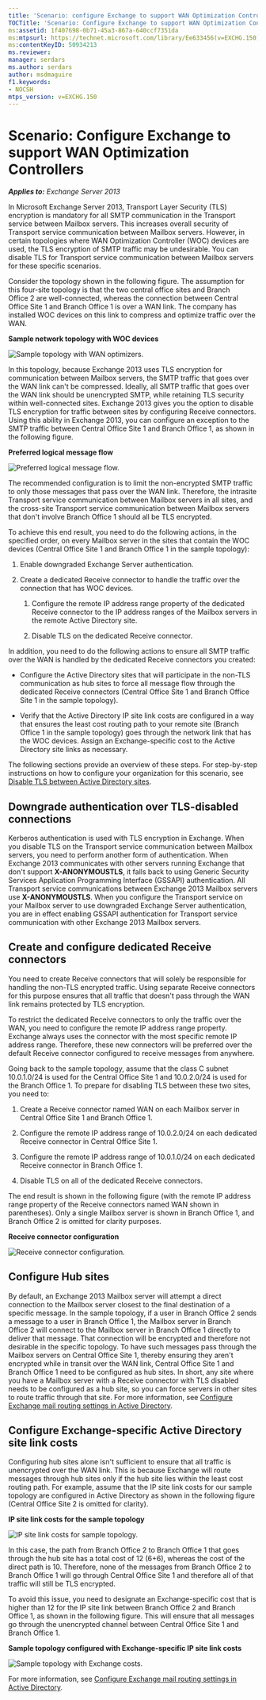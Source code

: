 ```yaml
---
title: 'Scenario: configure Exchange to support WAN Optimization Controllers'
TOCTitle: 'Scenario: Configure Exchange to support WAN Optimization Controllers'
ms:assetid: 1f407698-0b71-45a3-867a-640ccf7351da
ms:mtpsurl: https://technet.microsoft.com/library/Ee633456(v=EXCHG.150)
ms:contentKeyID: 50934213
ms.reviewer: 
manager: serdars
ms.author: serdars
author: msdmaguire
f1.keywords:
- NOCSH
mtps_version: v=EXCHG.150
---
```


# Scenario: Configure Exchange to support WAN Optimization Controllers

_**Applies to:** Exchange Server 2013_

In Microsoft Exchange Server 2013, Transport Layer Security (TLS) encryption is mandatory for all SMTP communication in the Transport service between Mailbox servers. This increases overall security of Transport service communication between Mailbox servers. However, in certain topologies where WAN Optimization Controller (WOC) devices are used, the TLS encryption of SMTP traffic may be undesirable. You can disable TLS for Transport service communication between Mailbox servers for these specific scenarios.

Consider the topology shown in the following figure. The assumption for this four-site topology is that the two central office sites and Branch Office 2 are well-connected, whereas the connection between Central Office Site 1 and Branch Office 1 is over a WAN link. The company has installed WOC devices on this link to compress and optimize traffic over the WAN.

**Sample network topology with WOC devices**

![Sample topology with WAN optimizers.](images/Ee633456.52876869-52f1-4c0f-85b2-7a850643e8a1(EXCHG.150).gif "Sample topology with WAN optimizers")

In this topology, because Exchange 2013 uses TLS encryption for communication between Mailbox servers, the SMTP traffic that goes over the WAN link can't be compressed. Ideally, all SMTP traffic that goes over the WAN link should be unencrypted SMTP, while retaining TLS security within well-connected sites. Exchange 2013 gives you the option to disable TLS encryption for traffic between sites by configuring Receive connectors. Using this ability in Exchange 2013, you can configure an exception to the SMTP traffic between Central Office Site 1 and Branch Office 1, as shown in the following figure.

**Preferred logical message flow**

![Preferred logical message flow.](images/Ee633456.e0fe62fa-1bad-4d43-9eaf-205a9b8d07e1(EXCHG.150).gif "Preferred logical message flow")

The recommended configuration is to limit the non-encrypted SMTP traffic to only those messages that pass over the WAN link. Therefore, the intrasite Transport service communication between Mailbox servers in all sites, and the cross-site Transport service communication between Mailbox servers that don't involve Branch Office 1 should all be TLS encrypted.

To achieve this end result, you need to do the following actions, in the specified order, on every Mailbox server in the sites that contain the WOC devices (Central Office Site 1 and Branch Office 1 in the sample topology):

1. Enable downgraded Exchange Server authentication.

2. Create a dedicated Receive connector to handle the traffic over the connection that has WOC devices.

    1. Configure the remote IP address range property of the dedicated Receive connector to the IP address ranges of the Mailbox servers in the remote Active Directory site.

    2. Disable TLS on the dedicated Receive connector.

In addition, you need to do the following actions to ensure all SMTP traffic over the WAN is handled by the dedicated Receive connectors you created:

- Configure the Active Directory sites that will participate in the non-TLS communication as hub sites to force all message flow through the dedicated Receive connectors (Central Office Site 1 and Branch Office Site 1 in the sample topology).

- Verify that the Active Directory IP site link costs are configured in a way that ensures the least cost routing path to your remote site (Branch Office 1 in the sample topology) goes through the network link that has the WOC devices. Assign an Exchange-specific cost to the Active Directory site links as necessary.

The following sections provide an overview of these steps. For step-by-step instructions on how to configure your organization for this scenario, see [Disable TLS between Active Directory sites](disable-tls-between-active-directory-sites-exchange-2013-help.md).

## Downgrade authentication over TLS-disabled connections

Kerberos authentication is used with TLS encryption in Exchange. When you disable TLS on the Transport service communication between Mailbox servers, you need to perform another form of authentication. When Exchange 2013 communicates with other servers running Exchange that don't support **X-ANONYMOUSTLS**, it falls back to using Generic Security Services Application Programming Interface (GSSAPI) authentication. All Transport service communications between Exchange 2013 Mailbox servers use **X-ANONYMOUSTLS**. When you configure the Transport service on your Mailbox server to use downgraded Exchange Server authentication, you are in effect enabling GSSAPI authentication for Transport service communication with other Exchange 2013 Mailbox servers.

## Create and configure dedicated Receive connectors

You need to create Receive connectors that will solely be responsible for handling the non-TLS encrypted traffic. Using separate Receive connectors for this purpose ensures that all traffic that doesn't pass through the WAN link remains protected by TLS encryption.

To restrict the dedicated Receive connectors to only the traffic over the WAN, you need to configure the remote IP address range property. Exchange always uses the connector with the most specific remote IP address range. Therefore, these new connectors will be preferred over the default Receive connector configured to receive messages from anywhere.

Going back to the sample topology, assume that the class C subnet 10.0.1.0/24 is used for the Central Office Site 1 and 10.0.2.0/24 is used for the Branch Office 1. To prepare for disabling TLS between these two sites, you need to:

1. Create a Receive connector named WAN on each Mailbox server in Central Office Site 1 and Branch Office 1.

2. Configure the remote IP address range of 10.0.2.0/24 on each dedicated Receive connector in Central Office Site 1.

3. Configure the remote IP address range of 10.0.1.0/24 on each dedicated Receive connector in Branch Office 1.

4. Disable TLS on all of the dedicated Receive connectors.

The end result is shown in the following figure (with the remote IP address range property of the Receive connectors named WAN shown in parentheses). Only a single Mailbox server is shown in Branch Office 1, and Branch Office 2 is omitted for clarity purposes.

**Receive connector configuration**

![Receive connector configuration.](images/Ee633456.1821b3db-1f7a-4ae7-afbc-5c99e117f976(EXCHG.150).gif "Receive connector configuration")

## Configure Hub sites

By default, an Exchange 2013 Mailbox server will attempt a direct connection to the Mailbox server closest to the final destination of a specific message. In the sample topology, if a user in Branch Office 2 sends a message to a user in Branch Office 1, the Mailbox server in Branch Office 2 will connect to the Mailbox server in Branch Office 1 directly to deliver that message. That connection will be encrypted and therefore not desirable in the specific topology. To have such messages pass through the Mailbox servers on Central Office Site 1, thereby ensuring they aren't encrypted while in transit over the WAN link, Central Office Site 1 and Branch Office 1 need to be configured as hub sites. In short, any site where you have a Mailbox server with a Receive connector with TLS disabled needs to be configured as a hub site, so you can force servers in other sites to route traffic through that site. For more information, see [Configure Exchange mail routing settings in Active Directory](configure-exchange-mail-routing-settings-in-active-directory-exchange-2013-help.md).

## Configure Exchange-specific Active Directory site link costs

Configuring hub sites alone isn't sufficient to ensure that all traffic is unencrypted over the WAN link. This is because Exchange will route messages through hub sites only if the hub site lies within the least cost routing path. For example, assume that the IP site link costs for our sample topology are configured in Active Directory as shown in the following figure (Central Office Site 2 is omitted for clarity).

**IP site link costs for the sample topology**

![IP site link costs for sample topology.](images/Ee633456.099deb15-795a-417a-b6aa-925b3bedf8b4(EXCHG.150).gif "IP site link costs for sample topology")

In this case, the path from Branch Office 2 to Branch Office 1 that goes through the hub site has a total cost of 12 (6+6), whereas the cost of the direct path is 10. Therefore, none of the messages from Branch Office 2 to Branch Office 1 will go through Central Office Site 1 and therefore all of that traffic will still be TLS encrypted.

To avoid this issue, you need to designate an Exchange-specific cost that is higher than 12 for the IP site link between Branch Office 2 and Branch Office 1, as shown in the following figure. This will ensure that all messages go through the unencrypted channel between Central Office Site 1 and Branch Office 1.

**Sample topology configured with Exchange-specific IP site link costs**

![Sample topology with Exchange costs.](images/Ee633456.cd036fe0-c37d-479e-a4c1-235e17e90ca7(EXCHG.150).gif "Sample topology with Exchange costs")

For more information, see [Configure Exchange mail routing settings in Active Directory](configure-exchange-mail-routing-settings-in-active-directory-exchange-2013-help.md).
